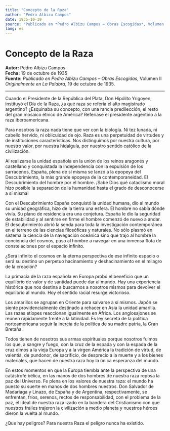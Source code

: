 ```yaml
---
title: "Concepto de la Raza"
author: "Pedro Albizu Campos"
date: 1935-10-19
source: "Publicado en *Pedro Albizu Campos – Obras Escogidas*, Volumen II, pág. 177. Originalmente en *La Palabra*, 19 de octubre de 1935."
lang: es
---
```


# Concepto de la Raza

**Autor:** Pedro Albizu Campos  
**Fecha:** 19 de octubre de 1935  
**Fuente:** *Publicado en* _Pedro Albizu Campos – Obras Escogidas_, Volumen II  
_Originalmente en_ *La Palabra*, 19 de octubre de 1935.

---

Cuando el Presidente de la República del Plata, Don Hipólito Yrigoyen, instituyó el Día de la Raza, ¿a qué raza se refería el alto magistrado argentino? ¿Esquinaba su concepto, con una rancia predilección, el resto del gran mosaico étnico de América? Referíase el presidente argentino a la raza iberoamericana.

Para nosotros la raza nada tiene que ver con la biología. Ni tez lunada, ni cabello hervido, ni oblicuidad de ojo. Raza es una perpetuidad de virtudes y de instituciones características. Nos distinguimos por nuestra cultura, por nuestro valor, por nuestra hidalguía, por nuestro sentido católico de la civilización.

Al realizarse la unidad española en la unión de los reinos aragonés y castellano y conquistada la independencia con la expulsión de los sarracenos, España, plena de sí misma se lanzó a la epopeya del Descubrimiento, la más grande epopeya de la contemporaneidad. El Descubrimiento del hombre por el hombre. ¡Sabe Dios qué cataclismo moral hizo posible la separación de la humanidad hasta el grado de desconocerse a sí misma!

Con el Descubrimiento España conquistó la unidad humana, dio al mundo su unidad geográfica, hizo de la tierra una esfera. El hombre no sabía dónde vivía. Su plano de residencia era una conjetura. España le dio la seguridad de estabilidad y al sentirse en firme el hombre comenzó de nuevo a andar. El descubrimiento abrió la senda para toda la investigación contemporánea en el terreno de las ciencias filosóficas y naturales. No sólo plasmó en sistema la ciencia de la navegación oceánica sino que trajo al hombre la conciencia del cosmos, puso al hombre a navegar en una inmensa flota de constelaciones por el espacio infinito.

¿Será infinito el cosmos en la eterna perspectiva de ese infinito espacio o será su destino un perpetuo hacinamiento y deshacinamiento en el milagro de la creación?

La primacía de la raza española en Europa probó el beneficio que un equilibrio de valor y de santidad puede dar al mundo. Hay una experiencia histórica que nos destina a buscarnos a nosotros mismos para devolver el equilibrio al mundo. Hoy el sentido racial resurge victorioso.

Los amarillos se agrupan en Oriente para salvarse a sí mismos. Japón se siente providencialmente destinado a rehacer en Asia la unidad amarilla. Las razas etíopes reaccionan igualmente en África. Los anglosajones se reúnen rápidamente frente a la latinidad. Es ley secreta de la política norteamericana seguir la inercia de la política de su madre patria, la Gran Bretaña.

Todos tienen de nosotros sus armas espirituales porque nosotros fuimos los que, a sangre y fuego, con la cruz de la espada y con la espada de la cruz dimos a la vieja Europa y a la virgen América la tradición de virtud, de valentía, de pundonor, de sacrificio, de desprecio a la muerte y a los bienes materiales, que hacen de nuestra raza hoy la única esperanza del mundo.

En estos momentos en que la Europa tiembla ante la perspectiva de una catástrofe bélica, en las manos de dos hombres de nuestra raza reposa la paz del Universo. Fe plena en los valores de nuestra raza: el mundo ha puesto su suerte en manos de dos hombres nuestros. Don Salvador de Madariaga y Linazo, de España y de Argentina, respectivamente, se enfrentan, fríos, serenos, rectos de responsabilidad, con el problema de la paz, el ideal de nuestra raza izado en la bandera del Cristianismo con que nuestros frailes trajeron la civilización a medio planeta y nuestros héroes dieron la vuelta al mundo.

¿Que hay peligros? Para nuestra Raza el peligro nunca ha existido.
